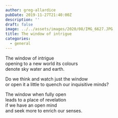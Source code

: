 ```yaml
---
author: greg-allardice
pubDate: 2019-11-27T21:40:00Z
description: ''
draft: false
image: ../../assets/images/2020/08/IMG_6627.JPG
title: The window of intrigue
categories:
  - general
---
```


The window of intrigue  
opening to a new world its colours  
denote sky water and earth.

Do we think and watch just the window  
or open it a little to quench our inquisitive minds?

The window when fully open  
leads to a place of revelation  
if we have an open mind  
and seek more to enrich our senses.
